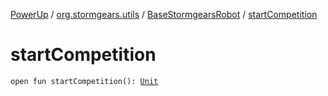 [PowerUp](../../index.md) / [org.stormgears.utils](../index.md) / [BaseStormgearsRobot](index.md) / [startCompetition](./start-competition.md)

# startCompetition

`open fun startCompetition(): `[`Unit`](https://kotlinlang.org/api/latest/jvm/stdlib/kotlin/-unit/index.html)